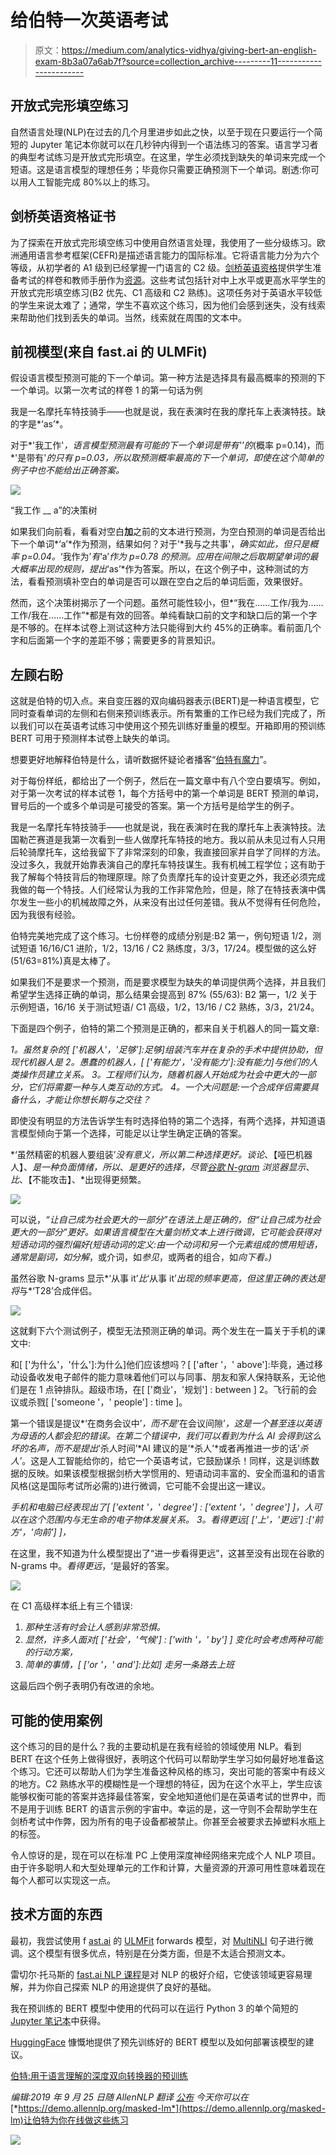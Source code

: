 # 给伯特一次英语考试

> 原文：<https://medium.com/analytics-vidhya/giving-bert-an-english-exam-8b3a07a6ab7f?source=collection_archive---------11----------------------->

## 开放式完形填空练习

自然语言处理(NLP)在过去的几个月里进步如此之快，以至于现在只要运行一个简短的 Jupyter 笔记本你就可以在几秒钟内得到一个语法练习的答案。语言学习者的典型考试练习是开放式完形填空。在这里，学生必须找到缺失的单词来完成一个短语。这是语言模型的理想任务；毕竟你只需要正确预测下一个单词。剧透:你可以用人工智能完成 80%以上的练习。

## 剑桥英语资格证书

为了探索在开放式完形填空练习中使用自然语言处理，我使用了一些分级练习。欧洲通用语言参考框架(CEFR)是描述语言能力的国际标准。它将语言能力分为六个等级，从初学者的 A1 级到已经掌握一门语言的 C2 级。[剑桥英语资格](https://www.cambridgeenglish.org/exams-and-tests/qualifications/)提供学生准备考试的样卷和教师手册作为[资源](https://www.cambridgeenglish.org/teaching-english/resources-for-teachers/)。这些考试包括针对中上水平或更高水平学生的开放式完形填空练习(B2 优先、C1 高级和 C2 熟练)。这项任务对于英语水平较低的学生来说太难了；通常，学生不喜欢这个练习，因为他们会感到迷失，没有线索来帮助他们找到丢失的单词。当然，线索就在周围的文本中。

## 前视模型(来自 fast.ai 的 ULMFit)

假设语言模型预测可能的下一个单词。第一种方法是选择具有最高概率的预测的下一个单词。以第一次考试的样卷 1 的第一句话为例

我是一名摩托车特技骑手——也就是说，我在表演时在我的摩托车上表演特技。缺的字是*‘as’*。

对于*'我工作'*，语言模型预测最有可能的下一个单词是带有''的*(概率 p=0.14)，而*'是带有'*的只有 p=0.03，所以取预测概率最高的下一个单词，即使在这个简单的例子中也不能给出正确答案。*

![](img/f056697cc4c13edb4acb30842a7b6e0b.png)

“我工作 __ a”的决策树

如果我们向前看，看看对空白**加**之前的文本进行预测，为空白预测的单词是否给出下一个单词*‘a’*作为预测，结果如何？对于'*我与之共事'，*确实如此，但只是概率 p=0.04。*‘我作为’*有*‘a’*作为 p=0.78 的预测。应用在间隙之后取期望单词的最大概率出现的规则，提出*‘as’*作为答案。所以，在这个例子中，这种测试的方法，看看预测填补空白的单词是否可以跟在空白之后的单词后面，效果很好。

然而，这个决策树揭示了一个问题。虽然可能性较小，但*“我在……工作/我为……工作/我在……工作”*都是有效的回答。单纯看缺口前的文字和缺口后的第一个字是不够的。在样本试卷上测试这种方法只能得到大约 45%的正确率。看前面几个字和后面第一个字的差距不够；需要更多的背景知识。

## 左顾右盼

这就是伯特的切入点。来自变压器的双向编码器表示(BERT)是一种语言模型，它同时查看单词的左侧和右侧来预训练表示。所有繁重的工作已经为我们完成了，所以我们可以在英语考试练习中使用这个预先训练好重量的模型。开箱即用的预训练 BERT 可用于预测样本试卷上缺失的单词。

想要更好地解释伯特是什么，请听数据怀疑论者播客“[伯特有魔力](http://dataskeptic.libsyn.com/bert-is-magic)”。

对于每份样纸，都给出了一个例子，然后在一篇文章中有八个空白要填写。例如，对于第一次考试的样本试卷 1，每个方括号中的第一个单词是 BERT 预测的单词，冒号后的一个或多个单词是可接受的答案。第一个方括号是给学生的例子。

我是一名摩托车特技骑手——也就是说，我在表演时在我的摩托车上表演特技。法国勒芒赛道是我第一次看到一些人做摩托车特技的地方。我以前从未见过有人只用后轮骑摩托车，这给我留下了非常深刻的印象，我直接回家并自学了同样的方法。没过多久，我就开始靠表演自己的摩托车特技谋生。我有机械工程学位；这有助于我了解每个特技背后的物理原理。除了负责摩托车的设计变更之外，我还必须完成我做的每一个特技。人们经常认为我的工作非常危险，但是，除了在特技表演中偶尔发生一些小的机械故障之外，从来没有出过任何差错。我从不觉得有任何危险，因为我很有经验。

伯特完美地完成了这个练习。七份样卷的成绩分别是:B2 第一，例句短语 1/2，测试短语 16/16/C1 进阶，1/2，13/16 / C2 熟练度，3/3，17/24。模型做的这么好(51/63=81%)真是太棒了。

如果我们不是要求一个预测，而是要求模型为缺失的单词提供两个选择，并且我们希望学生选择正确的单词，那么结果会提高到 87% (55/63): B2 第一，1/2 关于示例短语，16/16 关于测试短语/ C1 高级，1/2，13/16 / C2 熟练，3/3，21/24。

下面是四个例子，伯特的第二个预测是正确的，都来自关于机器人的同一篇文章:

*1。虽然复杂的[ ['机器人'，'足够']:足够]组装汽车并在复杂的手术中提供协助，但现代机器人是
2。愚蠢的机器人，[ ['有能力'，'没有能力']:没有能力]与他们的人类操作员建立关系。
3。工程师们认为，随着机器人开始成为社会中更大的一部分，它们将需要一种与人类互动的方式。
4。一个大问题是:一个合成伴侣需要具备什么，才能让你想长期与之交往？*

即使没有明显的方法告诉学生有时选择伯特的第二个选择，有两个选择，并知道语言模型倾向于第一个选择，可能足以让学生确定正确的答案。

*‘虽然精密的机器人要组装’*没有意义，所以第二种选择更好。谈论*、【哑巴机器人】、*是一种负面情绪，所以*、*是更好的选择，尽管[谷歌 N-gram](https://books.google.com/ngrams) 浏览器显示*、*比*、【不能攻击】、*出现得更频繁。

![](img/c9f9cac2b10d5ab99b27951fa0ef8997.png)

可以说，*“让自己成为社会更大的一部分”*在语法上是正确的，但*“让自己成为社会更大的一部分”*更好。如果语言模型在大量剑桥文本上进行微调，它可能会获得对短语动词的强烈偏好(短语动词的定义:由一个动词和另一个元素组成的惯用短语，通常是副词，如*分解*，或介词，如*参见*，或两者的组合，如*向下看。)*

虽然谷歌 N-grams 显示*‘从事 it’*比*‘从事 it’*出现的频率更高，但这里正确的表达是将*与*‘T28’合成伴侣。

![](img/ccb514237e475d3dc2398ec1b7826171.png)

这就剩下六个测试例子，模型无法预测正确的单词。两个发生在一篇关于手机的课文中:

和[ ['为什么'，'什么']:为什么]他们应该想吗？[ ['after '，' above']:毕竟，通过移动设备收发电子邮件的能力意味着他们可以与同事、朋友和家人保持联系，无论他们是在 1 点钟排队。超级市场，在[ ['商业'，'规划'] : between ]
2。飞行前的会议或杀戮[ ['someone '，' people'] : time ]。

第一个错误是提议*‘在商务会议中’*，而不是*‘在会议间隙’*，这是一个甚至连以英语为母语的人都会犯的错误。在第二个错误中，我们可以看到为什么 AI 会得到这么坏的名声，而不是提出*‘杀人时间’*AI 建议的是’*杀人’*或者再推进一步的话’*杀人’*。这是人工智能给你的，给它一个英语考试，它鼓励谋杀！同样，这是训练数据的反映。如果该模型根据剑桥大学惯用的、短语动词丰富的、安全而温和的语言风格(这是国际考试所必需的)进行微调，它可能不会提出这一建议。

*手机和电脑已经表现出了[ ['extent '，' degree'] : ['extent '，' degree'] ]，人可以在这个范围内与无生命的电子物体发展关系。
3。看得更远[ ['上'，'更远'] :['前方'，'向前'] ]，*

在这里，我不知道为什么模型提出了“进一步看得更远”，这甚至没有出现在谷歌的 N-grams 中。*看得更远*，‘是最好的答案。

![](img/a028b481d50eaf3603ed01da2cba8e6a.png)

在 C1 高级样本纸上有三个错误:

1.  *那种生活有时会让人感到非常恐惧。*
2.  *显然，许多人面对[ ['社会'，'气候'] : ['with '，' by'] ]
    变化时会考虑两种可能的行动方案，*
3.  *简单的事情，[ ['or '，' and']:比如]
    走另一条路去上班*

这最后四个例子表明仍有改进的余地。

## 可能的使用案例

这个练习的目的是什么？我的主要动机是在我有经验的领域使用 NLP。看到 BERT 在这个任务上做得很好，表明这个代码可以帮助学生学习如何最好地准备这个练习。它还可以帮助人们为学生准备这种风格的练习，突出可能的答案中有歧义的地方。C2 熟练水平的模糊性是一个理想的特征，因为在这个水平上，学生应该能够权衡可能的答案并选择最佳答案，安全地知道他们是在英语考试的世界中，而不是用于训练 BERT 的语言示例的宇宙中。幸运的是，这一守则不会帮助学生在剑桥考试中作弊，因为所有的电子设备都被禁止。你甚至会被要求去掉塑料水瓶上的标签。

令人惊讶的是，现在可以在标准 PC 上使用深度神经网络来完成个人 NLP 项目。由于许多聪明人和大型处理单元的工作和计算，大量资源的开源可用性意味着现在每个人都可以实现这一点。

## 技术方面的东西

最初，我尝试使用 f [ast.ai](https://www.fast.ai/) 的 [ULMFit](https://docs.fast.ai/text.html) forwards 模型，对 [MultiNLI](https://www.nyu.edu/projects/bowman/multinli/) 句子进行微调。这个模型有很多优点，特别是在分类方面，但是不太适合预测文本。

雷切尔·托马斯的 [fast.ai NLP 课程](https://www.fast.ai/2019/07/08/fastai-nlp/)是对 NLP 的极好介绍，它使该领域更容易理解，并为你自己探索 NLP 的用途提供了良好的基础。

我在预训练的 BERT 模型中使用的代码可以在运行 Python 3 的单个简短的 [Jupyter 笔记本](https://gist.github.com/AlisonDavey/9c1060cc0c9d12ebd2a9042db054de6e)中获得。

[HuggingFace](https://huggingface.co/) 慷慨地提供了预先训练好的 BERT 模型以及如何部署该模型的建议。

[伯特:用于语言理解的深度双向转换器的预训练](https://arxiv.org/abs/1810.04805v2)

*编辑:2019 年 9 月 25 日随 AllenNLP 翻译* [*公布*](https://twitter.com/ai2_allennlp/status/1176891426602278912) *今天你可以在*[*https://demo.allennlp.org/masked-lm*](https://demo.allennlp.org/masked-lm)让伯特为你在线做这些练习

![](img/51213879cca739d981f4880d5f24f405.png)